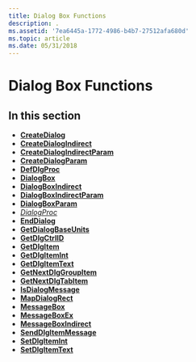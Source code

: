 ```yaml
---
title: Dialog Box Functions
description: .
ms.assetid: '7ea6445a-1772-4986-b4b7-27512afa680d'
ms.topic: article
ms.date: 05/31/2018
---
```


# Dialog Box Functions

## In this section

-   [**CreateDialog**](/windows/desktop/api/Winuser/nf-winuser-createdialoga)
-   [**CreateDialogIndirect**](/windows/desktop/api/Winuser/nf-winuser-createdialogindirecta)
-   [**CreateDialogIndirectParam**](/windows/desktop/api/Winuser/nf-winuser-createdialogindirectparama)
-   [**CreateDialogParam**](/windows/desktop/api/Winuser/nf-winuser-createdialogparama)
-   [**DefDlgProc**](/windows/desktop/api/Winuser/nf-winuser-defdlgprocw)
-   [**DialogBox**](/windows/desktop/api/Winuser/nf-winuser-dialogboxa)
-   [**DialogBoxIndirect**](/windows/desktop/api/Winuser/nf-winuser-dialogboxindirecta)
-   [**DialogBoxIndirectParam**](/windows/desktop/api/Winuser/nf-winuser-dialogboxindirectparama)
-   [**DialogBoxParam**](/windows/desktop/api/Winuser/nf-winuser-dialogboxparama)
-   [*DialogProc*](https://msdn.microsoft.com/library/ms645469(v=VS.85).aspx)
-   [**EndDialog**](/windows/desktop/api/Winuser/nf-winuser-enddialog)
-   [**GetDialogBaseUnits**](/windows/desktop/api/Winuser/nf-winuser-getdialogbaseunits)
-   [**GetDlgCtrlID**](/windows/desktop/api/Winuser/nf-winuser-getdlgctrlid)
-   [**GetDlgItem**](/windows/desktop/api/Winuser/nf-winuser-getdlgitem)
-   [**GetDlgItemInt**](/windows/desktop/api/Winuser/nf-winuser-getdlgitemint)
-   [**GetDlgItemText**](/windows/desktop/api/Winuser/nf-winuser-getdlgitemtexta)
-   [**GetNextDlgGroupItem**](/windows/desktop/api/Winuser/nf-winuser-getnextdlggroupitem)
-   [**GetNextDlgTabItem**](/windows/desktop/api/Winuser/nf-winuser-getnextdlgtabitem)
-   [**IsDialogMessage**](/windows/desktop/api/Winuser/nf-winuser-isdialogmessagea)
-   [**MapDialogRect**](/windows/desktop/api/Winuser/nf-winuser-mapdialogrect)
-   [**MessageBox**](/windows/desktop/api/Winuser/nf-winuser-messagebox)
-   [**MessageBoxEx**](/windows/desktop/api/Winuser/nf-winuser-messageboxexa)
-   [**MessageBoxIndirect**](/windows/desktop/api/Winuser/nf-winuser-messageboxindirecta)
-   [**SendDlgItemMessage**](/windows/desktop/api/Winuser/nf-winuser-senddlgitemmessagea)
-   [**SetDlgItemInt**](/windows/desktop/api/Winuser/nf-winuser-setdlgitemint)
-   [**SetDlgItemText**](/windows/desktop/api/Winuser/nf-winuser-setdlgitemtexta)

 

 





